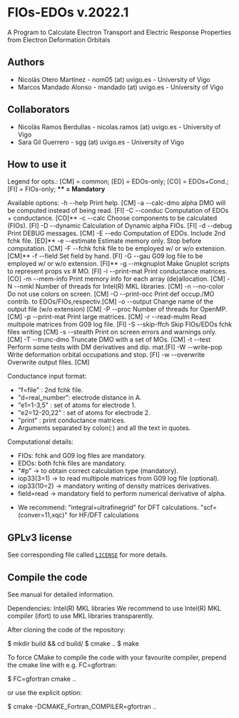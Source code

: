 # FIOs-EDOs v.2022.1
A Program to Calculate Electron Transport and Electric Response Properties from Electron Deformation Orbitals

## Authors
  - Nicolás Otero Martínez  -         nom05 (at) uvigo.es - University of Vigo
  - Marcos Mandado Alonso   -       mandado (at) uvigo.es - University of Vigo

## Collaborators
  - Nicolás Ramos Berdullas - nicolas.ramos (at) uvigo.es - University of Vigo
  - Sara Gil Guerrero       -           sgg (at) uvigo.es - University of Vigo

## How to use it
Legend for opts.:
     [CM] = common; [ED] = EDOs-only; [CO] = EDOs+Cond.; [FI] = FIOs-only; **\*\* = Mandatory**

Available options:
  -h  --help                        Print help.                                         [CM]
  -a  --calc-dmo                    alpha DMO will be computed instead of being read.   [FI]
  -C  --conduc  <arg>               Computation of EDOs + conductance.                  [CO]\*\*
  -c  --calc  <arg>                 Choose components to be calculated (FIOs).          [FI]
  -D  --dynamic                     Calculation of Dynamic alpha FIOs.                  [FI]
  -d  --debug                       Print DEBUG messages.                               [CM]
  -E  --edo  <arg>                  Computation of EDOs. Include 2nd fchk file.         [ED]\*\*
  -e  --estimate                    Estimate memory only. Stop before computation.      [CM]
  -F  --fchk  <arg>                 fchk file to be employed w/ or w/o extension.       [CM]\*\*
  -f  --field  <arg>                Set field by hand.                                  [FI]
  -G  --gau  <arg>                  G09 log file to be employed w/ or w/o extension.    [FI]\*\*
  -g  --mkgnuplot                   Make Gnuplot scripts to represent props vs # MO.    [FI]
  -i  --print-mat                   Print conductance matrices.                         [CO]
  -m  --mem-info                    Print memory info for each array (de)allocation.    [CM]
  -N  --nmkl  <arg>                 Number of threads for Intel(R) MKL libraries.       [CM]
  -n  --no-color                    Do not use colors on screen.                        [CM]
  -O  --print-occ                   Print def occup./MO contrib. to EDOs/FIOs,respectiv.[CM]
  -o  --output  <arg>               Change name of the output file (w/o extension)      [CM]
  -P  --proc  <arg>                 Number of threads for OpenMP.                       [CM]
  -p  --print-mat                   Print large matrices.                               [CM]
  -r  --read-mulm                   Read multipole matrices from G09 log file.          [FI]
  -S  --skip-ffch                   Skip FIOs/EDOs fchk files writing                   [CM]
  -s  --stealth                     Print on screen errors and warnings only.           [CM]
  -T  --trunc-dmo  <arg>            Truncate DMO with a set of MOs.                     [CM]
  -t  --test                        Perform some tests with DM derivatives and dip. mat.[FI]
  -W  --write-pop                   Write deformation orbital occupations and stop.     [FI]
  -w  --overwrite                   Overwrite output files.                             [CM]

Conductance input format:
   - "f=file"       : 2nd fchk file.
   - "d=real_number": electrode distance in A.
   - "e1=1-3,5"     : set of atoms for electrode 1.
   - "e2=12-20,22"  : set of atoms for electrode 2.
   - "print"        : print conductance matrices.
   - Arguments separated by colon(:) and all the text in quotes.

Computational details:
   * FIOs: fchk and G09 log files are mandatory.
   * EDOs: both fchk files are mandatory.
   * "#p"        -> to obtain correct calculation type (mandatory).
   * iop33(3=1)  -> to read multipole matrices from G09 log file (optional).
   * iop33(10=2) -> mandatory writing of density matrices derivatives.
   * field=read  -> mandatory field to perform numerical derivative of alpha.
   - We recommend: "integral=ultrafinegrid" for DFT calculations.
                   "scf=(conver=11,xqc)" for HF/DFT calculations
## GPLv3 license
See corresponding file called [`LICENSE`](LICENSE) for more details.

## Compile the code
See manual for detailed information.

Dependencies: Intel(R) MKL libraries
We recommend to use Intel(R) MKL compiler (ifort) to use MKL libraries transparently.

After cloning the code of the repository:

 $ mkdir build && cd build/
 $ cmake ..
 $ make

To force CMake to compile the code with your favourite compiler, prepend the cmake line 
   with e.g. FC=gfortran:

 $ FC=gfortran cmake ..

or use the explicit option:

 $ cmake -DCMAKE\_Fortran\_COMPILER=gfortran ..


